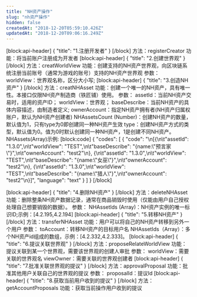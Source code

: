```yaml
---
title: "NH资产操作"
slug: "nh资产操作"
hidden: false
createdAt: "2018-12-20T05:59:10.426Z"
updatedAt: "2018-12-20T09:06:16.249Z"
---
```

[block:api-header]
{
  "title": "1.注册开发者"
}
[/block]
方法：registerCreator
功能：将当前账户注册成为开发者
[block:api-header]
{
  "title": "2.创建世界观"
}
[/block]
方法：creatWorldView
功能：创建支持的NH资产世界观，向区块链系统注册当前账号（通常为游戏的账号）支持的NH资产世界观
参数：
worldView：世界观名称，区分大小写;
[block:api-header]
{
  "title": "3.创造NH资产"
}
[/block]
方法：creatNHAsset
功能：创建一个唯一的NH资产，具有唯一性。本接口仅限NH资产制造商（铁匠铺）使用。
参数：
assetId：当前NH资产交易时，适用的资产ID；
worldView：世界观；
baseDescribe：当前NH资产的具体内容描述，由制造者定义;
ownerAccount：指定NH资产拥有者(NH资产归属权账户，默认为NH资产创建者)
NHAssetsCount (Number)：创建NH资产的数量，默认值为1，只有type为0即创建同一种NH资产生效
type：创建NH资产方式的类型，默认值为0。值为0时默认创建同一种NH资产，1是创建不同NH资产。
NHAssets(Array)示例: 
[block:code]
{
  "codes": [
    {
      "code": "\n[{\n\t\"assetId\": \"1.3.0\",\n\t\"worldView\": \"TEST\",\n\t\"baseDescribe\": \"{name:\\\"预言家\\\"}\",\n\t\"ownerAccount\": \"test2\"\n}, {\n\t\"assetId\": \"1.3.0\",\n\t\"worldView\": \"TEST\",\n\t\"baseDescribe\": \"{name:\\\"女巫\\\"}\",\n\t\"ownerAccount\": \"test2\"\n}, {\n\t\"assetId\": \"1.3.0\",\n\t\"worldView\": \"TEST\",\n\t\"baseDescribe\": \"{name:\\\"猎人\\\"}\",\n\t\"ownerAccount\": \"test2\"\n}]",
      "language": "text"
    }
  ]
}
[/block]

[block:api-header]
{
  "title": "4.删除NH资产"
}
[/block]
方法：deleteNHAsset
功能：删除整条NH资产数据记录，通常在商品销毁时使用（仅能由用户自己授权处理自己想要销毁的数据）。
参数：
NHAssetIds (Array)：NH资产实例的唯一标识ID;示例：[4.2.195,4.2.194]
[block:api-header]
{
  "title": "5.转移NH资产"
}
[/block]
方法：transferNHAsset
功能：用户可以将自己的NH资产转移到另外一个用户
参数：
toAccount：转移NH资产的目标用户名
NHAssetIds（Array）：多个NH资产id组成的数组，示例：[4.2.332,4.2.333]。
[block:api-header]
{
  "title": "6.提议关联世界观"
}
[/block]
方法：proposeRelateWorldView
功能：提议关联到某一个世界观，需要该世界观的创建人审批
参数：
worldView：需要关联的世界观名
viewOwner：需要关联的世界观创建者
[block:api-header]
{
  "title": "7.批准关联世界观的提议"
}
[/block]
方法：approvalProposal
功能：批准其他用户关联自己的世界观的提议
参数：
proposalId：提议Id
[block:api-header]
{
  "title": "8.获取当前用户收到的提议"
}
[/block]
方法：getAccountProposals
功能：获取当前操作用户收到的提议